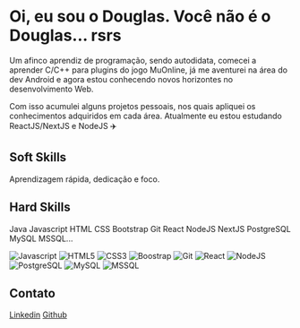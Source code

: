 # Oi, eu sou o Douglas. Você não é o Douglas... rsrs

Um afinco aprendiz de programação, sendo autodidata, comecei a aprender C/C++ para plugins do jogo MuOnline,
já me aventurei na área do dev Android e agora estou conhecendo novos horizontes no desenvolvimento Web.

Com isso acumulei alguns projetos pessoais, nos quais apliquei os conhecimentos adquiridos em cada área.
Atualmente eu estou estudando ReactJS/NextJS e NodeJS :airplane:


## Soft Skills
Aprendizagem rápida, dedicação e foco.

## Hard Skills
Java Javascript HTML CSS Bootstrap Git React NodeJS NextJS PostgreSQL MySQL MSSQL...

![Javascript](https://img.shields.io/badge/logo-javascript-blue?logo=Javascript)
![HTML5](https://img.shields.io/badge/Linguagem-HTML5-blue?logo=html5)
![CSS3](https://img.shields.io/badge/Linguagem-CSS3-blue?logo=css3)
![Boostrap](https://img.shields.io/badge/Linguagem-Bootstrap-green?logo=bootstrap)
![Git](https://img.shields.io/badge/Linguagem-Git-red?logo=git)
![React](https://img.shields.io/badge/Linguagem-ReactJS-yellow?logo=react)
![NodeJS](https://img.shields.io/badge/Linguagem-NodeJS-blue?logo=nodedotjs)
![PostgreSQL](https://img.shields.io/badge/Linguagem-C++-yellow?logo=postgresql)
![MySQL](https://img.shields.io/badge/Linguagem-C++-red?logo=mysql)
![MSSQL](https://img.shields.io/badge/Linguagem-C++-blue?logo=microsoftsqlserver)

## Contato

[Linkedin](https://www.linkedin.com/in/douglas-francisco-da-rocha-6346a21a1)
[Github](https://github.com/rochadoug)
